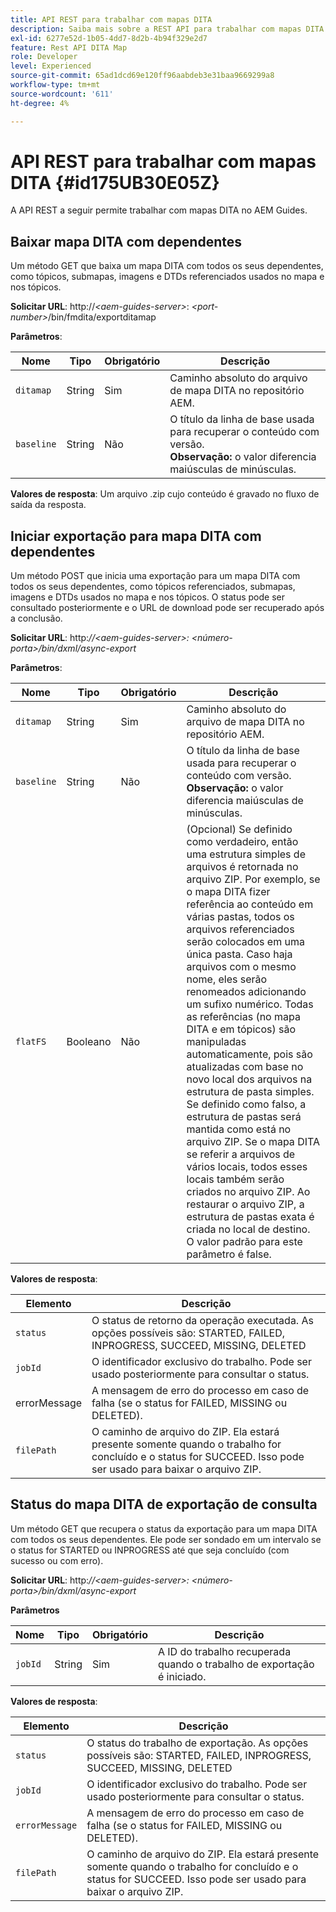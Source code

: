 ```yaml
---
title: API REST para trabalhar com mapas DITA
description: Saiba mais sobre a REST API para trabalhar com mapas DITA
exl-id: 6277e52d-1b05-4dd7-8d2b-4b94f329e2d7
feature: Rest API DITA Map
role: Developer
level: Experienced
source-git-commit: 65ad1dcd69e120ff96aabdeb3e31baa9669299a8
workflow-type: tm+mt
source-wordcount: '611'
ht-degree: 4%

---
```


# API REST para trabalhar com mapas DITA {#id175UB30E05Z}

A API REST a seguir permite trabalhar com mapas DITA no AEM Guides.

## Baixar mapa DITA com dependentes

Um método GET que baixa um mapa DITA com todos os seus dependentes, como tópicos, submapas, imagens e DTDs referenciados usados no mapa e nos tópicos.

**Solicitar URL**:
http://*&lt;aem-guides-server\>*: *&lt;port-number\>*/bin/fmdita/exportditamap

**Parâmetros**:

| Nome | Tipo | Obrigatório | Descrição |
|----|----|--------|-----------|
| `ditamap` | String | Sim | Caminho absoluto do arquivo de mapa DITA no repositório AEM. |
| `baseline` | String | Não | O título da linha de base usada para recuperar o conteúdo com versão. <br> **Observação:** o valor diferencia maiúsculas de minúsculas. |

**Valores de resposta**:
Um arquivo .zip cujo conteúdo é gravado no fluxo de saída da resposta.

## Iniciar exportação para mapa DITA com dependentes

Um método POST que inicia uma exportação para um mapa DITA com todos os seus dependentes, como tópicos referenciados, submapas, imagens e DTDs usados no mapa e nos tópicos. O status pode ser consultado posteriormente e o URL de download pode ser recuperado após a conclusão.

**Solicitar URL**:
http:*//&lt;aem-guides-server\>: &lt;número-porta\>/bin/dxml/async-export*

**Parâmetros**:

| Nome | Tipo | Obrigatório | Descrição |
|----|----|--------|-----------|
| `ditamap` | String | Sim | Caminho absoluto do arquivo de mapa DITA no repositório AEM. |
| `baseline` | String | Não | O título da linha de base usada para recuperar o conteúdo com versão. <br> **Observação:** o valor diferencia maiúsculas de minúsculas. |
| `flatFS` | Booleano | Não | \(Opcional\) Se definido como verdadeiro, então uma estrutura simples de arquivos é retornada no arquivo ZIP. Por exemplo, se o mapa DITA fizer referência ao conteúdo em várias pastas, todos os arquivos referenciados serão colocados em uma única pasta. Caso haja arquivos com o mesmo nome, eles serão renomeados adicionando um sufixo numérico. Todas as referências \(no mapa DITA e em tópicos\) são manipuladas automaticamente, pois são atualizadas com base no novo local dos arquivos na estrutura de pasta simples. Se definido como falso, a estrutura de pastas será mantida como está no arquivo ZIP. Se o mapa DITA se referir a arquivos de vários locais, todos esses locais também serão criados no arquivo ZIP. Ao restaurar o arquivo ZIP, a estrutura de pastas exata é criada no local de destino. <br> O valor padrão para este parâmetro é false. |

**Valores de resposta**:

| Elemento | Descrição |
|-------|-----------|
| `status` | O status de retorno da operação executada. As opções possíveis são: STARTED, FAILED, INPROGRESS, SUCCEED, MISSING, DELETED |
| `jobId` | O identificador exclusivo do trabalho. Pode ser usado posteriormente para consultar o status. |
| errorMessage | A mensagem de erro do processo em caso de falha \(se o status for FAILED, MISSING ou DELETED\). |
| `filePath` | O caminho de arquivo do ZIP. Ela estará presente somente quando o trabalho for concluído e o status for SUCCEED. Isso pode ser usado para baixar o arquivo ZIP. |

## Status do mapa DITA de exportação de consulta

Um método GET que recupera o status da exportação para um mapa DITA com todos os seus dependentes. Ele pode ser sondado em um intervalo se o status for STARTED ou INPROGRESS até que seja concluído \(com sucesso ou com erro\).

**Solicitar URL**:
http:*//&lt;aem-guides-server\>: &lt;número-porta\>/bin/dxml/async-export*

**Parâmetros**

| Nome | Tipo | Obrigatório | Descrição |
|----|----|--------|-----------|
| `jobId` | String | Sim | A ID do trabalho recuperada quando o trabalho de exportação é iniciado. |

**Valores de resposta**:

| Elemento | Descrição |
|-------|-----------|
| `status` | O status do trabalho de exportação. As opções possíveis são: STARTED, FAILED, INPROGRESS, SUCCEED, MISSING, DELETED |
| `jobId` | O identificador exclusivo do trabalho. Pode ser usado posteriormente para consultar o status. |
| `errorMessage` | A mensagem de erro do processo em caso de falha \(se o status for FAILED, MISSING ou DELETED\). |
| `filePath` | O caminho de arquivo do ZIP. Ela estará presente somente quando o trabalho for concluído e o status for SUCCEED. Isso pode ser usado para baixar o arquivo ZIP. |
